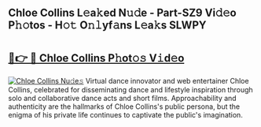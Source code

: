 ## Chloe Collins L𝚎a𝚔ed N𝚞𝚍e - Part-SZ9 Vi𝚍𝚎o P𝚑𝚘tos - H𝚘𝚝 O𝚗𝚕yf𝚊ns L𝚎a𝚔s SLWPY

# <h2><a href="http://kf3uy35.oniu.top/?m=Chloe+Collins">🔗👉 🔴 Chloe Collins P𝚑ot𝚘𝚜 V𝚒d𝚎o</a></h2>

[![Chloe Collins Nu𝚍e𝚜](https://i.imgur.com/0qMVB7G.gif)](http://kf3uy35.oniu.top/?m=Chloe+Collins)
Virtual dance innovator and web entertainer Chloe Collins, celebrated for disseminating dance and lifestyle inspiration through solo and collaborative dance acts and short films. Approachability and authenticity are the hallmarks of Chloe Collins's public persona, but the enigma of his private life continues to captivate the public's imagination.  
